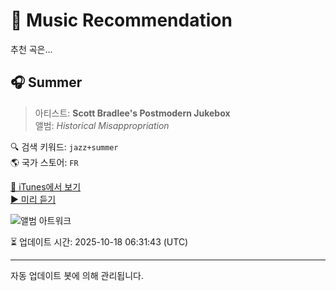 
# 🎵 Music Recommendation

추천 곡은...

## 🎧 Summer  
> 아티스트: **Scott Bradlee's Postmodern Jukebox**  
> 앨범: _Historical Misappropriation_  

🔍 검색 키워드: `jazz+summer`  
🌎 국가 스토어: `FR`

[🔗 iTunes에서 보기](https://music.apple.com/fr/album/summer/914637609?i=914637830&uo=4)  
[▶️ 미리 듣기](https://audio-ssl.itunes.apple.com/itunes-assets/AudioPreview125/v4/db/0a/5c/db0a5c6e-0308-cdbc-4a31-063d2941f639/mzaf_15385477925313769688.plus.aac.p.m4a)

![앨범 아트워크](https://is1-ssl.mzstatic.com/image/thumb/Music115/v4/84/c1/a6/84c1a613-e5f7-6bbf-2037-751fce74795a/dj.qbwflfub.jpg/100x100bb.jpg)

⏳ 업데이트 시간: 2025-10-18 06:31:43 (UTC)

---
자동 업데이트 봇에 의해 관리됩니다.
